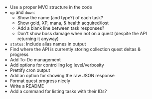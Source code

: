 - Use a proper MVC structure in the code
- `up` and `down`:
    - Show the name (and type?) of each task?
    - Show gold, XP, mana, & health acquired/lost
    - Add a blank line between task responses?
    - Don't show boss damage when not on a quest (despite the API returning it
      anyway)
- `status`: Include alias names in output
- Find where the API is currently storing collection quest deltas & progress
- Add To-Do management
- Add options for controlling log level/verbosity
- Prettify cron output
- Add an option for showing the raw JSON response
- Format quest progress nicely
- Write a README
- Add a command for listing tasks with their IDs?
